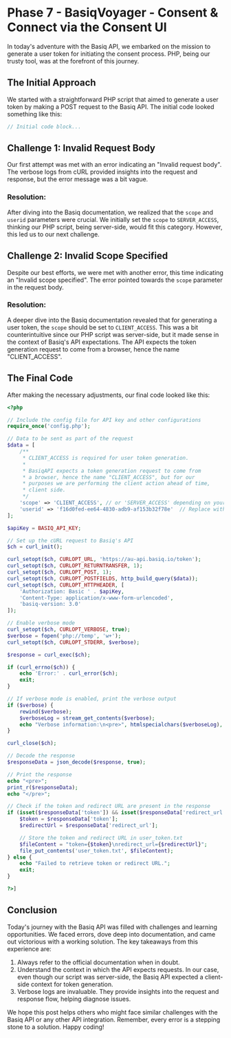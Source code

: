 # Phase 7 - BasiqVoyager - Consent & Connect via the Consent UI

In today's adventure with the Basiq API, we embarked on the mission to generate a user token for initiating the consent process. PHP, being our trusty tool, was at the forefront of this journey.

## The Initial Approach

We started with a straightforward PHP script that aimed to generate a user token by making a POST request to the Basiq API. The initial code looked something like this:

```php
// Initial code block...
```

## Challenge 1: Invalid Request Body

Our first attempt was met with an error indicating an "Invalid request body". The verbose logs from cURL provided insights into the request and response, but the error message was a bit vague.

### Resolution:

After diving into the Basiq documentation, we realized that the `scope` and `userid` parameters were crucial. We initially set the `scope` to `SERVER_ACCESS`, thinking our PHP script, being server-side, would fit this category. However, this led us to our next challenge.

## Challenge 2: Invalid Scope Specified

Despite our best efforts, we were met with another error, this time indicating an "Invalid scope specified". The error pointed towards the `scope` parameter in the request body.

### Resolution:

A deeper dive into the Basiq documentation revealed that for generating a user token, the `scope` should be set to `CLIENT_ACCESS`. This was a bit counterintuitive since our PHP script was server-side, but it made sense in the context of Basiq's API expectations. The API expects the token generation request to come from a browser, hence the name "CLIENT_ACCESS".

## The Final Code

After making the necessary adjustments, our final code looked like this:

```php
<?php

// Include the config file for API key and other configurations
require_once('config.php');

// Data to be sent as part of the request
$data = [
    /** 
     * CLIENT_ACCESS is required for user token generation.
     * 
     * BasiqAPI expects a token generation request to come from
     * a browser, hence the name "CLIENT_ACCESS", but for our
     * purposes we are performing the client action ahead of time,
     * client side.
     */
    'scope' => 'CLIENT_ACCESS', // or 'SERVER_ACCESS' depending on your use case
    'userid' => 'f16d0fed-ee64-4830-adb9-af153b32f78e'  // Replace with the correct userid value
];

$apiKey = BASIQ_API_KEY;

// Set up the cURL request to Basiq's API
$ch = curl_init();

curl_setopt($ch, CURLOPT_URL, 'https://au-api.basiq.io/token');
curl_setopt($ch, CURLOPT_RETURNTRANSFER, 1);
curl_setopt($ch, CURLOPT_POST, 1);
curl_setopt($ch, CURLOPT_POSTFIELDS, http_build_query($data));
curl_setopt($ch, CURLOPT_HTTPHEADER, [
    'Authorization: Basic ' . $apiKey,
    'Content-Type: application/x-www-form-urlencoded',
    'basiq-version: 3.0'
]);

// Enable verbose mode
curl_setopt($ch, CURLOPT_VERBOSE, true);
$verbose = fopen('php://temp', 'w+');
curl_setopt($ch, CURLOPT_STDERR, $verbose);

$response = curl_exec($ch);

if (curl_errno($ch)) {
    echo 'Error:' . curl_error($ch);
    exit;
}

// If verbose mode is enabled, print the verbose output
if ($verbose) {
    rewind($verbose);
    $verboseLog = stream_get_contents($verbose);
    echo "Verbose information:\n<pre>", htmlspecialchars($verboseLog), "</pre>\n";
}

curl_close($ch);

// Decode the response
$responseData = json_decode($response, true);

// Print the response
echo "<pre>";
print_r($responseData);
echo "</pre>";

// Check if the token and redirect URL are present in the response
if (isset($responseData['token']) && isset($responseData['redirect_url'])) {
    $token = $responseData['token'];
    $redirectUrl = $responseData['redirect_url'];

    // Store the token and redirect URL in user_token.txt
    $fileContent = "token={$token}\nredirect_url={$redirectUrl}";
    file_put_contents('user_token.txt', $fileContent);
} else {
    echo "Failed to retrieve token or redirect URL.";
    exit;
}

?>]
```

## Conclusion

Today's journey with the Basiq API was filled with challenges and learning opportunities. We faced errors, dove deep into documentation, and came out victorious with a working solution. The key takeaways from this experience are:

1. Always refer to the official documentation when in doubt.
2. Understand the context in which the API expects requests. In our case, even though our script was server-side, the Basiq API expected a client-side context for token generation.
3. Verbose logs are invaluable. They provide insights into the request and response flow, helping diagnose issues.

We hope this post helps others who might face similar challenges with the Basiq API or any other API integration. Remember, every error is a stepping stone to a solution. Happy coding!
